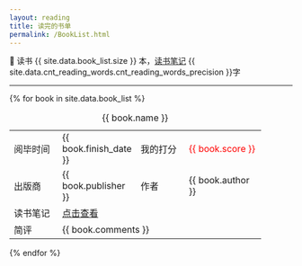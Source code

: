 ```yaml
---
layout: reading
title: 读完的书单
permalink: /BookList.html
---
```


📖 读书 {{ site.data.book_list.size }} 本，[读书笔记](https://www.guofei.site/reading.html) {{ site.data.cnt_reading_words.cnt_reading_words_precision }}字

<hr>

{% for book in site.data.book_list %}
  
<div class="book_list">
  <table>
  <caption>{{ book.name }}</caption>
    <tbody>
      <tr>
        <td style="width:70px;">阅毕时间</td>
        <td style="width:120px;">{{ book.finish_date }}</td>
        <td style="width:70px;">我的打分</td>
        <td style="width:120px;"><font color="red">{{ book.score }}</font></td>
      </tr>
      <tr>
        <td>出版商</td>
        <td>{{ book.publisher }}</td>
        <td>作者</td>
        <td>{{ book.author }}</td>
      </tr>
      <tr>
        <td>读书笔记</td>
        <td colspan="3"><a href="https://www.guofei.site/reading.html" title="https://www.guofei.site/reading.html">点击查看</a></td>
      </tr>
      <tr>
        <td>简评</td>
        <td colspan="3">{{ book.comments }}</td>
      </tr>
    </tbody>
  </table>
</div>
{% endfor %}
